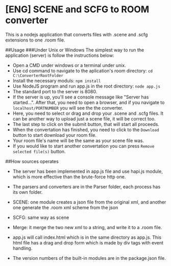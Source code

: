 ﻿# [ENG] SCENE and SCFG to ROOM converter

This is a nodejs application that converts files with .scene and .scfg extensions to one .room file.

##Usage
###Under Unix or Windows
The simplest way to run the application (server) is follow the instructions below:

+ Open a CMD under windows or a terminal under unix.
+ Use cd command to navigate to the aplication's room directory: `cd C:\ConverterRootFolder`
+ Install the necessary moduls: `npm install`
+ Use NodeJS program and run app.js in the root directory: `node app.js`
+ The standard port to the server is 8080.
+ If the server is up, you'll see a console message like "Server has started...". After that, you need to open a browser, and if you navigate to `localhost/PORTNUMBER` you will see the the converter.
+ Here, you need to select or drag and drop your .scene and .scfg files. It can be another way to upload just a scene file, it will be correct too.
+ The last step to click on the submit button, that will start all proceeds.
+ When the convertation has finished, you need to click to the `Download` button to start download your room file.
+ Your room file's name will be the same as your scene file was.
+ If you would like to start another convertation you can press `Remove selected file(s)` button.

##How sources operates
+ The server has been implemented in app.js file and use hapi.js module, which is more effective than the brute-force http one.
+ The parsers and converters are in the Parser folder, each process has its own folder.

+ SCENE: one module creates a json file from the original xml, and another one generate the .room xml scheme from the json

+ SCFG: same way as scene

+ Merge: it merge the two new xml to a string, and write it to a .room file.

+ app.js will call index.html which is in the same directory as app.js. This html file has a drag and drop form which is made by div tags with event handling.
+ The version numbers of the built-in modules are in the package.json file.